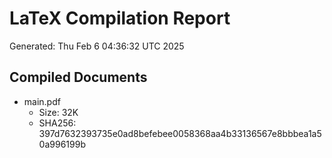 # LaTeX Compilation Report
Generated: Thu Feb  6 04:36:32 UTC 2025
## Compiled Documents
- main.pdf
  - Size: 32K
  - SHA256: 397d7632393735e0ad8befebee0058368aa4b33136567e8bbbea1a50a996199b
